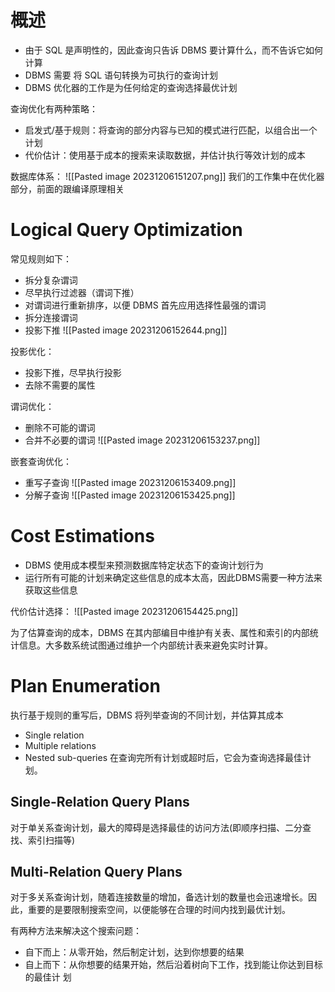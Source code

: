 # 概述
- 由于 SQL 是声明性的，因此查询只告诉 DBMS 要计算什么，而不告诉它如何计算
- DBMS 需要 将 SQL 语句转换为可执行的查询计划
- DBMS 优化器的工作是为任何给定的查询选择最优计划

查询优化有两种策略：
- 启发式/基于规则：将查询的部分内容与已知的模式进行匹配，以组合出一个计划
- 代价估计：使用基于成本的搜索来读取数据，并估计执行等效计划的成本

数据库体系：
![[Pasted image 20231206151207.png]]
我们的工作集中在优化器部分，前面的跟编译原理相关

# Logical Query Optimization
常见规则如下：
- 拆分复杂谓词
- 尽早执行过滤器（谓词下推）
- 对谓词进行重新排序，以便 DBMS 首先应用选择性最强的谓词
- 拆分连接谓词
- 投影下推
![[Pasted image 20231206152644.png]]

投影优化：
- 投影下推，尽早执行投影
- 去除不需要的属性

谓词优化：
- 删除不可能的谓词
- 合并不必要的谓词
![[Pasted image 20231206153237.png]]

嵌套查询优化：
- 重写子查询
![[Pasted image 20231206153409.png]]
- 分解子查询
![[Pasted image 20231206153425.png]]

# Cost Estimations
- DBMS 使用成本模型来预测数据库特定状态下的查询计划行为
- 运行所有可能的计划来确定这些信息的成本太高，因此DBMS需要一种方法来获取这些信息

代价估计选择：
![[Pasted image 20231206154425.png]]

为了估算查询的成本，DBMS 在其内部编目中维护有关表、属性和索引的内部统计信息。大多数系统试图通过维护一个内部统计表来避免实时计算。

# Plan Enumeration
执行基于规则的重写后，DBMS 将列举查询的不同计划，并估算其成本
- Single relation
- Multiple relations
- Nested sub-queries
在查询完所有计划或超时后，它会为查询选择最佳计划。

## Single-Relation Query Plans
对于单关系查询计划，最大的障碍是选择最佳的访问方法(即顺序扫描、二分查找、索引扫描等)

## Multi-Relation Query Plans
对于多关系查询计划，随着连接数量的增加，备选计划的数量也会迅速增长。因此，重要的是要限制搜索空间，以便能够在合理的时间内找到最优计划。

有两种方法来解决这个搜索问题：
- 自下而上：从零开始，然后制定计划，达到你想要的结果
- 自上而下：从你想要的结果开始，然后沿着树向下工作，找到能让你达到目标的最佳计 划

